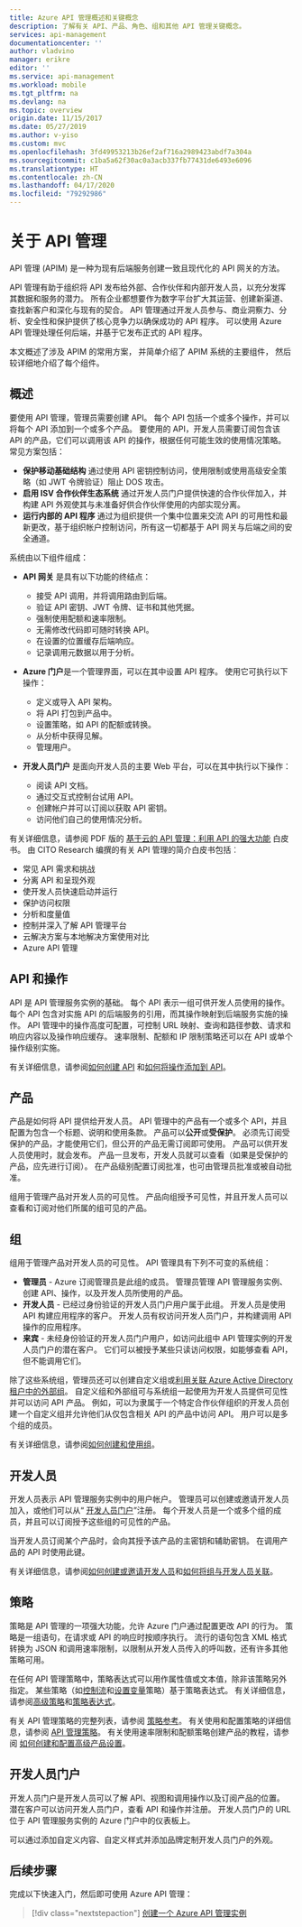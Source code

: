 ```yaml
---
title: Azure API 管理概述和关键概念
description: 了解有关 API、产品、角色、组和其他 API 管理关键概念。
services: api-management
documentationcenter: ''
author: vladvino
manager: erikre
editor: ''
ms.service: api-management
ms.workload: mobile
ms.tgt_pltfrm: na
ms.devlang: na
ms.topic: overview
origin.date: 11/15/2017
ms.date: 05/27/2019
ms.author: v-yiso
ms.custom: mvc
ms.openlocfilehash: 3fd49953213b26ef2af716a2989423abdf7a304a
ms.sourcegitcommit: c1ba5a62f30ac0a3acb337fb77431de6493e6096
ms.translationtype: HT
ms.contentlocale: zh-CN
ms.lasthandoff: 04/17/2020
ms.locfileid: "79292986"
---
```

# <a name="about-api-management"></a>关于 API 管理

API 管理 (APIM) 是一种为现有后端服务创建一致且现代化的 API 网关的方法。

API 管理有助于组织将 API 发布给外部、合作伙伴和内部开发人员，以充分发挥其数据和服务的潜力。 所有企业都想要作为数字平台扩大其运营、创建新渠道、查找新客户和深化与现有的契合。 API 管理通过开发人员参与、商业洞察力、分析、安全性和保护提供了核心竞争力以确保成功的 API 程序。 可以使用 Azure API 管理处理任何后端，并基于它发布正式的 API 程序。

本文概述了涉及 APIM 的常用方案，  并简单介绍了 APIM 系统的主要组件， 然后较详细地介绍了每个组件。

## <a name="overview"></a>概述

要使用 API 管理，管理员需要创建 API。 每个 API 包括一个或多个操作，并可以将每个 API 添加到一个或多个产品。 要使用的 API，开发人员需要订阅包含该 API 的产品，它们可以调用该 API 的操作，根据任何可能生效的使用情况策略。 常见方案包括：

* **保护移动基础结构** 通过使用 API 密钥控制访问，使用限制或使用高级安全策略（如 JWT 令牌验证）阻止 DOS 攻击。
* **启用 ISV 合作伙伴生态系统** 通过开发人员门户提供快速的合作伙伴加入，并构建 API 外观使其与未准备好供合作伙伴使用的内部实现分离。
* **运行内部的 API 程序** 通过为组织提供一个集中位置来交流 API 的可用性和最新更改，基于组织帐户控制访问，所有这一切都基于 API 网关与后端之间的安全通道。

系统由以下组件组成：

* **API 网关** 是具有以下功能的终结点：
  
  * 接受 API 调用，并将调用路由到后端。
  * 验证 API 密钥、JWT 令牌、证书和其他凭据。
  * 强制使用配额和速率限制。
  * 无需修改代码即可随时转换 API。
  * 在设置的位置缓存后端响应。
  * 记录调用元数据以用于分析。
* **Azure 门户**是一个管理界面，可以在其中设置 API 程序。 使用它可执行以下操作：
  
  * 定义或导入 API 架构。
  * 将 API 打包到产品中。
  * 设置策略，如 API 的配额或转换。
  * 从分析中获得见解。
  * 管理用户。
* **开发人员门户** 是面向开发人员的主要 Web 平台，可以在其中执行以下操作：
  
  * 阅读 API 文档。
  * 通过交互式控制台试用 API。
  * 创建帐户并可以订阅以获取 API 密钥。
  * 访问他们自己的使用情况分析。

有关详细信息，请参阅 PDF 版的 [基于云的 API 管理：利用 API 的强大功能](https://j.mp/ms-apim-whitepaper) 白皮书。 由 CITO Research 编撰的有关 API 管理的简介白皮书包括︰ 
 
 * 常见 API 需求和挑战
 * 分离 API 和呈现外观
 * 使开发人员快速启动并运行
 * 保护访问权限
 * 分析和度量值
 * 控制并深入了解 API 管理平台
 * 云解决方案与本地解决方案使用对比
 * Azure API 管理
 
## <a name="apis-and-operations"></a><a name="apis"> </a>API 和操作
API 是 API 管理服务实例的基础。 每个 API 表示一组可供开发人员使用的操作。 每个 API 包含对实施 API 的后端服务的引用，而其操作映射到后端服务实施的操作。 API 管理中的操作高度可配置，可控制 URL 映射、查询和路径参数、请求和响应内容以及操作响应缓存。 速率限制、配额和 IP 限制策略还可以在 API 或单个操作级别实施。

有关详细信息，请参阅[如何创建 API][How to create APIs] 和[如何将操作添加到 API][How to add operations to an API]。

## <a name="products"></a><a name="products"> </a> 产品
产品是如何将 API 提供给开发人员。 API 管理中的产品有一个或多个 API，并且配置为包含一个标题、说明和使用条款。 产品可以**公开**或**受保护**。 必须先订阅受保护的产品，才能使用它们，但公开的产品无需订阅即可使用。 产品可以供开发人员使用时，就会发布。 产品一旦发布，开发人员就可以查看（如果是受保护的产品，应先进行订阅）。 在产品级别配置订阅批准，也可由管理员批准或被自动批准。

组用于管理产品对开发人员的可见性。 产品向组授予可见性，并且开发人员可以查看和订阅对他们所属的组可见的产品。 

## <a name="groups"></a><a name="groups"> </a> 组
组用于管理产品对开发人员的可见性。 API 管理具有下列不可变的系统组：

* **管理员** - Azure 订阅管理员是此组的成员。 管理员管理 API 管理服务实例、创建 API、操作，以及开发人员所使用的产品。
* **开发人员** - 已经过身份验证的开发人员门户用户属于此组。 开发人员是使用 API 构建应用程序的客户。 开发人员有权访问开发人员门户，并构建调用 API 操作的应用程序。
* **来宾** - 未经身份验证的开发人员门户用户，如访问此组中 API 管理实例的开发人员门户的潜在客户。 它们可以被授予某些只读访问权限，如能够查看 API，但不能调用它们。

除了这些系统组，管理员还可以创建自定义组或[利用关联 Azure Active Directory 租户中的外部组](api-management-howto-aad.md)。 自定义组和外部组可与系统组一起使用为开发人员提供可见性并可以访问 API 产品。 例如，可以为隶属于一个特定合作伙伴组织的开发人员创建一个自定义组并允许他们从仅包含相关 API 的产品中访问 API。 用户可以是多个组的成员。

有关详细信息，请参阅[如何创建和使用组][How to create and use groups]。

## <a name="developers"></a><a name="developers"> </a> 开发人员
开发人员表示 API 管理服务实例中的用户帐户。 管理员可以创建或邀请开发人员加入，或他们可以从“ [开发人员门户][Developer portal]”注册。 每个开发人员是一个或多个组的成员，并且可以订阅授予这些组的可见性的产品。

当开发人员订阅某个产品时，会向其授予该产品的主密钥和辅助密钥。 在调用产品的 API 时使用此键。

有关详细信息，请参阅[如何创建或邀请开发人员][How to create or invite developers]和[如何将组与开发人员关联][How to associate groups with developers]。

## <a name="policies"></a><a name="policies"> </a> 策略
策略是 API 管理的一项强大功能，允许 Azure 门户通过配置更改 API 的行为。 策略是一组语句，在请求或 API 的响应时按顺序执行。 流行的语句包含 XML 格式转换为 JSON 和调用速率限制，以限制从开发人员传入的呼叫数，还有许多其他策略可用。

在任何 API 管理策略中，策略表达式可以用作属性值或文本值，除非该策略另外指定。 某些策略（如[控制流](/api-management/api-management-advanced-policies#choose)和[设置变量](/api-management/api-management-advanced-policies#set-variable)策略）基于策略表达式。 有关详细信息，请参阅[高级策略](/api-management/api-management-advanced-policies#AdvancedPolicies)和[策略表达式](/api-management/api-management-policy-expressions)。


有关 API 管理策略的完整列表，请参阅 [策略参考][Policy reference]。 有关使用和配置策略的详细信息，请参阅 [API 管理策略][API Management policies]。 有关使用速率限制和配额策略创建产品的教程，请参阅 [如何创建和配置高级产品设置][How create and configure advanced product settings]。 


## <a name="developer-portal"></a><a name="developer-portal"> </a> 开发人员门户
开发人员门户是开发人员可以了解 API、视图和调用操作以及订阅产品的位置。 潜在客户可以访问开发人员门户，查看 API 和操作并注册。 开发人员门户的 URL 位于 API 管理服务实例的 Azure 门户中的仪表板上。

可以通过添加自定义内容、自定义样式并添加品牌定制开发人员门户的外观。


## <a name="next-steps"></a>后续步骤

完成以下快速入门，然后即可使用 Azure API 管理：

> [!div class="nextstepaction"]
> [创建一个 Azure API 管理实例](get-started-create-service-instance.md)

[APIs and operations]: #apis
[Products]: #products
[Groups]: #groups
[Developers]: #developers
[Policies]: #policies
[Developer portal]: #developer-portal

[How to create APIs]: import-and-publish.md
[How to add operations to an API]: mock-api-responses.md
[How to create and publish a product]: ./api-management-howto-add-products.md
[How to create and use groups]: ./api-management-howto-create-groups.md
[How to associate groups with developers]: ./api-management-howto-create-groups.md#associate-group-developer
[How create and configure advanced product settings]: transform-api.md
[How to create or invite developers]: ./api-management-howto-create-or-invite-developers.md
[Policy reference]: ./api-management-policies.md
[API Management policies]: ./api-management-howto-policies.md
[Create an API Management service instance]: get-started-create-service-instance.md




